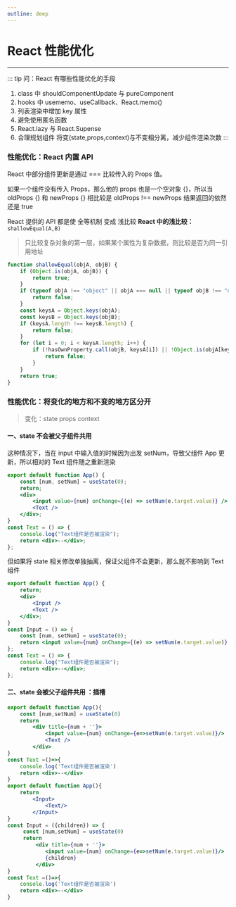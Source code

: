 ```yaml
---
outline: deep
---
```


# React 性能优化

---

::: tip 问：React 有哪些性能优化的手段

1. class 中 shouldComponentUpdate 与 pureComponent
2. hooks 中 usememo、useCallback、React.memo()
3. 列表渲染中增加 key 属性
4. 避免使用匿名函数
5. React.lazy 与 React.Supense
6. 合理规划组件 将变(state,props,context)与不变相分离，减少组件渲染次数
   :::

### 性能优化：React 内置 API

React 中部分组件更新是通过 === 比较传入的 Props 值。 <br/>

如果一个组件没有传入 Props，那么他的 props 也是一个空对象 {}，所以当 oldProps {} 和 newProps {} 相比较是 oldProps !== newProps 结果返回的依然还是 true <br/>

React 提供的 API 都是使 全等机制 变成 浅比较
**React 中的浅比较：**`shallowEqual(A,B)`

> 只比较复杂对象的第一层，如果某个属性为复杂数据，则比较是否为同一引用地址

```javascript
function shallowEqual(objA, objB) {
	if (Object.is(objA, objB)) {
		return true;
	}
	if (typeof objA !== "object" || objA === null || typeof objB !== "object" || objB === null) {
		return false;
	}
	const keysA = Object.keys(objA);
	const keysB = Object.keys(objB);
	if (keysA.length !== keysB.length) {
		return false;
	}
	for (let i = 0; i < keysA.length; i++) {
		if (!hasOwnProperty.call(objB, keysA[i]) || !Object.is(objA[keysA[i]], objB[keysA[i]])) {
			return false;
		}
	}
	return true;
}
```

### 性能优化：将变化的地方和不变的地方区分开

> 变化：state props context

#### 一、state 不会被父子组件共用

这种情况下，当在 input 中输入值的时候因为出发 setNum，导致父组件 App 更新，所以相对的 Text 组件随之重新渲染

```jsx
export default function App() {
	const [num, setNum] = useState(0);
	return;
	<div>
		<input value={num} onChange={(e) => setNum(e.target.value)} />
		<Text />
	</div>;
}
const Text = () => {
	console.log("Text组件是否被渲染");
	return <div>--</div>;
};
```

但如果将 state 相关修改单独抽离，保证父组件不会更新，那么就不影响到 Text 组件

```jsx
export default function App() {
	return;
	<div>
		<Input />
		<Text />
	</div>;
}
const Input = () => {
	const [num, setNum] = useState(0);
	return <input value={num} onChange={(e) => setNum(e.target.value)} />;
};
const Text = () => {
	console.log("Text组件是否被渲染");
	return <div>--</div>;
};
```

#### 二、state 会被父子组件共用 ：插槽

```jsx
export default function App(){
    const [num,setNum] = useState(0)
    return
        <div title={num + ''}>
            <input value={num} onChange={e=>setNum(e.target.value)}/>
            <Text />
        </div>
}
const Text =()=>{
    console.log('Text组件是否被渲染')
    return <div>--</div>
}
export default function App(){
    return
        <Input>
            <Text/>
        </Input>
}
const Input = ({children}) => {
     const [num,setNum] = useState(0)
     return
         <div title={num + ''}>
            <input value={num} onChange={e=>setNum(e.target.value)}/>
            {children}
         </div>
}
const Text =()=>{
    console.log('Text组件是否被渲染')
    return <div>--</div>
}
```
